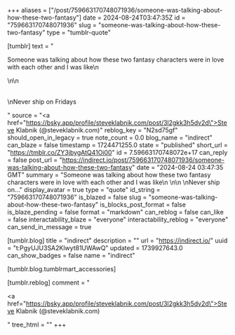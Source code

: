 +++
aliases = ["/post/759663170748071936/someone-was-talking-about-how-these-two-fantasy"]
date = 2024-08-24T03:47:35Z
id = "759663170748071936"
slug = "someone-was-talking-about-how-these-two-fantasy"
type = "tumblr-quote"

[tumblr]
text = "<p>Someone was talking about how these two fantasy characters were in love with each other and I was like\n<br/></p>\n\n<p><br/>\nNever ship on Fridays</p>"
source = "<a href=\"https://bsky.app/profile/steveklabnik.com/post/3l2gkk3h5dv2d\">Steve Klabnik (@steveklabnik.com)</a>"
reblog_key = "N2sd75gf"
should_open_in_legacy = true
note_count = 0.0
blog_name = "indirect"
can_blaze = false
timestamp = 1724471255.0
state = "published"
short_url = "https://tmblr.co/ZY3jbygAtQ41Oi00"
id = 7.59663170748072e+17
can_reply = false
post_url = "https://indirect.io/post/759663170748071936/someone-was-talking-about-how-these-two-fantasy"
date = "2024-08-24 03:47:35 GMT"
summary = "Someone was talking about how these two fantasy characters were in love with each other and I was like\n \n\n \nNever ship on..."
display_avatar = true
type = "quote"
id_string = "759663170748071936"
is_blazed = false
slug = "someone-was-talking-about-how-these-two-fantasy"
is_blocks_post_format = false
is_blaze_pending = false
format = "markdown"
can_reblog = false
can_like = false
interactability_blaze = "everyone"
interactability_reblog = "everyone"
can_send_in_message = true

[tumblr.blog]
title = "indirect"
description = ""
url = "https://indirect.io/"
uuid = "t:PgyUJU3SA2Klwyt81UWAwQ"
updated = 1739927643.0
can_show_badges = false
name = "indirect"

[tumblr.blog.tumblrmart_accessories]

[tumblr.reblog]
comment = "<p><a href=\"https://bsky.app/profile/steveklabnik.com/post/3l2gkk3h5dv2d\">Steve Klabnik (@steveklabnik.com)</a></p>"
tree_html = ""
+++
